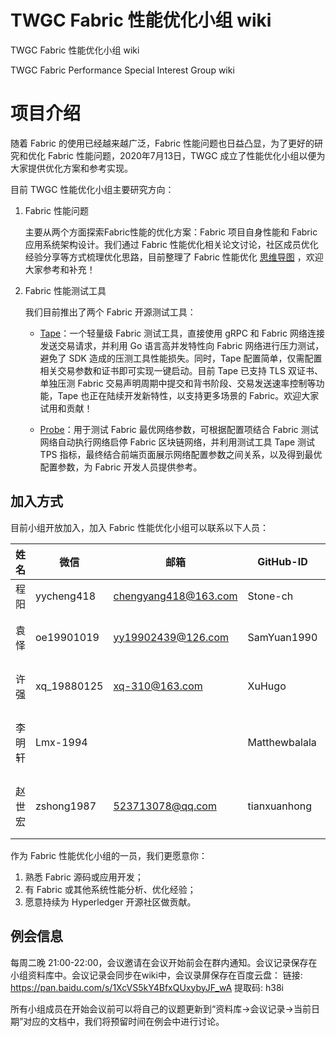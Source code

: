 # TWGC Fabric 性能优化小组 wiki

TWGC Fabric 性能优化小组 wiki

TWGC Fabric Performance Special Interest Group wiki

# 项目介绍

随着 Fabric 的使用已经越来越广泛，Fabric 性能问题也日益凸显，为了更好的研究和优化 Fabric 性能问题，2020年7月13日，TWGC 成立了性能优化小组以便为大家提供优化方案和参考实现。

目前 TWGC 性能优化小组主要研究方向：

1. Fabric 性能问题

    主要从两个方面探索Fabric性能的优化方案：Fabric 项目自身性能和 Fabric 应用系统架构设计。我们通过 Fabric 性能优化相关论文讨论，社区成员优化经验分享等方式梳理优化思路，目前整理了 Fabric 性能优化 [思维导图](https://www.processon.com/view/link/5f3c06ec7d9c0806d41fec86) ，欢迎大家参考和补充！

2. Fabric 性能测试工具

    我们目前推出了两个 Fabric 开源测试工具：

    - [Tape](https://github.com/guoger/tape)：一个轻量级 Fabric 测试工具，直接使用 gRPC 和 Fabric 网络连接发送交易请求，并利用 Go 语言高并发特性向 Fabric 网络进行压力测试，避免了 SDK 造成的压测工具性能损失。同时，Tape 配置简单，仅需配置相关交易参数和证书即可实现一键启动。目前 Tape 已支持 TLS 双证书、单独压测 Fabric 交易声明周期中提交和背书阶段、交易发送速率控制等功能，Tape 也正在陆续开发新特性，以支持更多场景的 Fabric。欢迎大家试用和贡献！
    
    - [Probe](https://github.com/SamYuan1990/Probe)：用于测试 Fabric 最优网络参数，可根据配置项结合 Fabric 测试网络自动执行网络启停 Fabric 区块链网络，并利用测试工具 Tape 测试 TPS 指标，最终结合前端页面展示网络配置参数之间关系，以及得到最优配置参数，为 Fabric 开发人员提供参考。

## 加入方式

目前小组开放加入，加入 Fabric 性能优化小组可以联系以下人员：

| 姓名   | 微信        | 邮箱                 | GitHub-ID     | 角色     |
| ------ | ----------- | -------------------- | ------------- | -------- |
| 程阳   | yycheng418  | chengyang418@163.com | Stone-ch      | 组长     |
| 袁怿   | oe19901019  | yy19902439@126.com   | SamYuan1990   | 副组长   |
| 许强   | xq_19880125 | xq-310@163.com       | XuHugo        | 副组长   |
| 李明轩 | Lmx-1994    |                      | Matthewbalala | 核心成员 |
| 赵世宏 | zshong1987  | 523713078@qq.com     | tianxuanhong  | 核心成员 |

作为 Fabric 性能优化小组的一员，我们更愿意你：
1. 熟悉 Fabric 源码或应用开发；
2. 有 Fabric 或其他系统性能分析、优化经验；
3. 愿意持续为 Hyperledger 开源社区做贡献。

## 例会信息

每周二晚 21:00-22:00，会议邀请在会议开始前会在群内通知。会议记录保存在小组资料库中。会议记录会同步在wiki中，会议录屏保存在百度云盘：
链接: https://pan.baidu.com/s/1XcVS5kY4BfxQUxybyJF_wA 提取码: h38i 

所有小组成员在开始会议前可以将自己的议题更新到“资料库->会议记录->当前日期”对应的文档中，我们将预留时间在例会中进行讨论。
